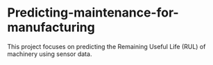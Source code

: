 # Predicting-maintenance-for-manufacturing
This project focuses on predicting the Remaining Useful Life (RUL) of machinery using sensor data. 
